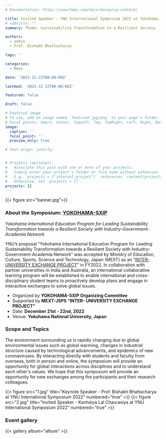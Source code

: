 ```yaml
---
# Documentation: https://wowchemy.com/docs/managing-content/

title: Invited Speaker - YNU International Symposium 2022 at Yokohama, Japan
# subtitle: ""
summary: Theme: Sustainability Transformation to a Resilient Society

authors: 
  - admin
  - Prof. Bishakh Bhattacharya

tags: ''

categories: 
  - News

date: '2023-12-22T00:00:00Z'

lastmod: '2023-12-22T00:00:00Z'

featured: false

draft: false

# Featured image
# To use, add an image named `featured.jpg/png` to your page's folder.
# Focal points: Smart, Center, TopLeft, Top, TopRight, Left, Right, BottomLeft, Bottom, BottomRight.
image:
  caption: ''
  focal_point: ''
  preview_only: true

# text-align: justify;


# Projects (optional).
#   Associate this post with one or more of your projects.
#   Simply enter your project's folder or file name without extension.
#   E.g. `projects = ["internal-project"]` references `content/project/deep-learning/index.md`.
#   Otherwise, set `projects = []`.
projects: []
---
```

{{< figure src="banner.jpg">}}
### About the Symposium: [YOKOHAMA-SXIP](https://ijep-y.ynu.ac.jp/english/symposium/YNUIS2022/)

_Yokohama International Education Program for Leading Sustainability Transformation towards a Resilient Society with Industry-Government-Academia Network_

YNU’s proposal “Yokohama International Education Program for Leading Sustainability Transformation towards a Resilient Society with Industry-Government-Academia Network” was accepted by Ministry of Education, Culture, Sports, Science and Technology, Japan (MEXT) as an “[INTER-UNIVERSITY EXCHANGE PROJECT](https://global.ynu.ac.jp/en/strategies/yokohama-sxip/)” in FY2022.
 In collaboration with partner universities in India and Australia, an international collaborative learning program will be established to enable international and cross-disciplinary student teams to proactively develop plans and engage in interactive exchanges to solve global issues.

- Organized by **YOKOHAMA-SXIP Organizing Committee**
- Supported by **MEXT-JSPS “INTER- UNIVERSITY EXCHANGE PROJECT”**
- Date: **December 21st - 22nd, 2022**
- Venue: **Yokohama National University, Japan**

### Scope and Topics
The environment surrounding us is rapidly changing due to global environmental issues such as global warming, changes in industrial structure caused by technological advancements, and epidemics of new coronaviruses. By interacting directly with students and faculty from overseas, both in person and online, the symposium will provide an opportunity for global interactions across disciplines and to understand each other's values. We hope that this symposium will provide an opportunity for new exchanges among the participants and their research colleagues.

{{< figure src="1.jpg" title="Keynote Speaker - Prof. Bishakh Bhattacharya at YNU International Symposium 2022" numbered="true" >}}
{{< figure src="2.jpg" title="Invited Speaker - Kanhaiya Lal Chaurasiya at YNU International Symposium 2022" numbered="true" >}}

### Event gallery
{{< gallery album="album" >}}
